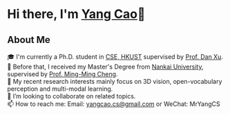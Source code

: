 # Hi there, I'm [Yang Cao](https://yangcaoai.github.io/)👋

## About Me
🎓 I'm currently a Ph.D. student in [CSE, HKUST](https://cse.hkust.edu.hk/) supervised by [Prof. Dan Xu](https://www.danxurgb.net/).  
🔭 Before that, I received my Master's Degree from [Nankai University](https://en.nankai.edu.cn/), supervised by [Prof. Ming-Ming Cheng](https://mmcheng.net/cmm/).  
🌱 My recent research interests mainly focus on 3D vision, open-vocabulary perception and multi-modal learning.  
👯 I’m looking to collaborate on related topics.  
📫 How to reach me: Email: yangcao.cs@gmail.com or WeChat: MrYangCS  
